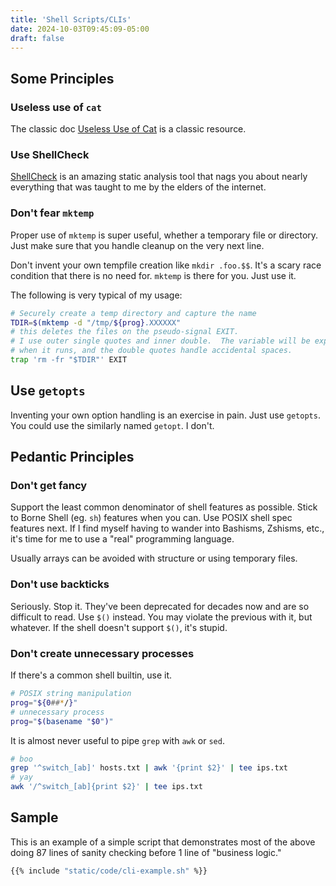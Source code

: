 ```yaml
---
title: 'Shell Scripts/CLIs'
date: 2024-10-03T09:45:09-05:00
draft: false
---
```


## Some Principles

### Useless use of `cat`

The classic doc [Useless Use of Cat](https://porkmail.org/era/unix/award) is a classic resource.

### Use ShellCheck

[ShellCheck](https://www.shellcheck.net/) is an amazing static analysis tool that nags you about nearly everything that was taught to me by the elders of the internet.

### Don't fear `mktemp`

Proper use of `mktemp` is super useful, whether a temporary file or directory.  Just make sure that you handle cleanup on the very next line.

Don't invent your own tempfile creation like `mkdir .foo.$$`.  It's a scary race condition that there is no need for.  `mktemp` is there for you.  Just use it.

The following is very typical of my usage:

```bash
# Securely create a temp directory and capture the name
TDIR=$(mktemp -d "/tmp/${prog}.XXXXXX"
# this deletes the files on the pseudo-signal EXIT.
# I use outer single quotes and inner double.  The variable will be expanded 
# when it runs, and the double quotes handle accidental spaces.
trap 'rm -fr "$TDIR"' EXIT
```

## Use `getopts`

Inventing your own option handling is an exercise in pain.  Just use `getopts`.  You could use the similarly named `getopt`.  I don't.

## Pedantic Principles

### Don't get fancy

Support the least common denominator of shell features as possible.  Stick to Borne Shell (eg. `sh`) features when you can.  Use POSIX shell spec features next.  If I find myself having to wander into Bashisms, Zshisms, etc., it's time for me to use a "real" programming language.

Usually arrays can be avoided with structure or using temporary files.

### Don't use backticks

Seriously.  Stop it.  They've been deprecated for decades now and are so difficult to read.  Use `$()` instead.  You may violate the previous with it, but whatever.  If the shell doesn't support `$()`, it's stupid.

### Don't create unnecessary processes

If there's a common shell builtin, use it.

```bash
# POSIX string manipulation
prog="${0##*/}"
# unnecessary process
prog="$(basename "$0")"
```

It is almost never useful to pipe `grep` with `awk` or `sed`.

```bash
# boo
grep '^switch_[ab]' hosts.txt | awk '{print $2}' | tee ips.txt
# yay
awk '/^switch_[ab]{print $2}' | tee ips.txt
```

## Sample

This is an example of a simple script that demonstrates most of the above doing 87 lines of sanity checking before 1 line of "business logic."

```bash
{{% include "static/code/cli-example.sh" %}}
```


